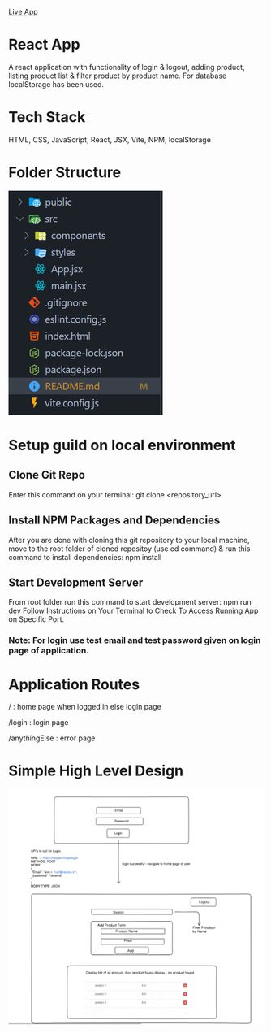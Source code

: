 [Live App](https://stirring-salamander-9432b7.netlify.app)

# React App

A react application with functionality of login & logout, adding product, listing product list & filter product by product name. For database localStorage has been used.

# Tech Stack

HTML, CSS, JavaScript, React, JSX, Vite, NPM, localStorage

# Folder Structure

![folder structure of application](./public/images/folder-structure.png)

# Setup guild on local environment

## Clone Git Repo

Enter this command on your terminal: git clone <repository_url>

## Install NPM Packages and Dependencies

After you are done with cloning this git repository to your local machine, move to the root folder of cloned repositoy (use cd command) & run this command to install dependencies: npm install

## Start Development Server

From root folder run this command to start development server: npm run dev
Follow Instructions on Your Terminal to Check To Access Running App on Specific Port.

### Note: For login use test email and test password given on login page of application.

# Application Routes

/ : home page when logged in else login page

/login : login page

/anythingElse : error page

# Simple High Level Design

![Login Page](./public/images/react-app-hld1.png)
![Home Page](./public/images/react-app-hld2.png)
